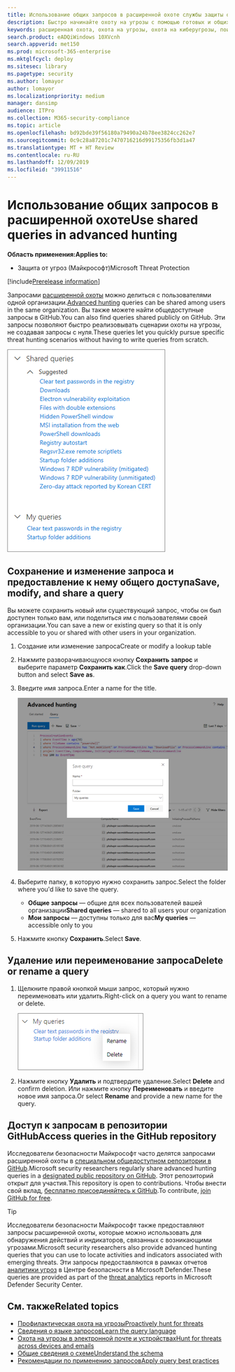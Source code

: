 ```yaml
---
title: Использование общих запросов в расширенной охоте службы защиты от угроз (Майкрософт)
description: Быстро начинайте охоту на угрозы с помощью готовых и общих запросов. Делитесь своими запросами с людьми или со своей организацией.
keywords: расширенная охота, охота на угрозы, охота на киберугрозы, поиск, запрос, телеметрия, пользовательские обнаружения, схема, kusto, репозиторий github, мои запросы, общие запросы
search.product: eADQiWindows 10XVcnh
search.appverid: met150
ms.prod: microsoft-365-enterprise
ms.mktglfcycl: deploy
ms.sitesec: library
ms.pagetype: security
ms.author: lomayor
author: lomayor
ms.localizationpriority: medium
manager: dansimp
audience: ITPro
ms.collection: M365-security-compliance
ms.topic: article
ms.openlocfilehash: bd92bde39f56180a79490a24b78ee3824cc262e7
ms.sourcegitcommit: 0c9c28a87201c7470716216d99175356fb3d1a47
ms.translationtype: MT + HT Review
ms.contentlocale: ru-RU
ms.lasthandoff: 12/09/2019
ms.locfileid: "39911516"
---
```

# <a name="use-shared-queries-in-advanced-hunting"></a><span data-ttu-id="26ba7-105">Использование общих запросов в расширенной охоте</span><span class="sxs-lookup"><span data-stu-id="26ba7-105">Use shared queries in advanced hunting</span></span>

<span data-ttu-id="26ba7-106">**Область применения:**</span><span class="sxs-lookup"><span data-stu-id="26ba7-106">**Applies to:**</span></span>
- <span data-ttu-id="26ba7-107">Защита от угроз (Майкрософт)</span><span class="sxs-lookup"><span data-stu-id="26ba7-107">Microsoft Threat Protection</span></span>

[!include[Prerelease information](prerelease.md)]

<span data-ttu-id="26ba7-108">Запросами [расширенной охоты](advanced-hunting-overview.md) можно делиться с пользователями одной организации.</span><span class="sxs-lookup"><span data-stu-id="26ba7-108">[Advanced hunting](advanced-hunting-overview.md) queries can be shared among users in the same organization.</span></span> <span data-ttu-id="26ba7-109">Вы также можете найти общедоступные запросы в GitHub.</span><span class="sxs-lookup"><span data-stu-id="26ba7-109">You can also find queries shared publicly on GitHub.</span></span> <span data-ttu-id="26ba7-110">Эти запросы позволяют быстро реализовывать сценарии охоты на угрозы, не создавая запросы с нуля.</span><span class="sxs-lookup"><span data-stu-id="26ba7-110">These queries let you quickly pursue specific threat hunting scenarios without having to write queries from scratch.</span></span>

![Изображение общих запросов](../images/advanced-hunting-shared-queries.png)

## <a name="save-modify-and-share-a-query"></a><span data-ttu-id="26ba7-112">Сохранение и изменение запроса и предоставление к нему общего доступа</span><span class="sxs-lookup"><span data-stu-id="26ba7-112">Save, modify, and share a query</span></span>
<span data-ttu-id="26ba7-113">Вы можете сохранить новый или существующий запрос, чтобы он был доступен только вам, или поделиться им с пользователями своей организации.</span><span class="sxs-lookup"><span data-stu-id="26ba7-113">You can save a new or existing query so that it is only accessible to you or shared with other users in your organization.</span></span> 

1. <span data-ttu-id="26ba7-114">Создание или изменение запроса</span><span class="sxs-lookup"><span data-stu-id="26ba7-114">Create or modify a lookup table</span></span> 

2. <span data-ttu-id="26ba7-115">Нажмите разворачивающуюся кнопку **Сохранить запрос** и выберите параметр **Сохранить как**.</span><span class="sxs-lookup"><span data-stu-id="26ba7-115">Click the **Save query** drop-down button and select **Save as**.</span></span>
    
3. <span data-ttu-id="26ba7-116">Введите имя запроса.</span><span class="sxs-lookup"><span data-stu-id="26ba7-116">Enter a name for the title.</span></span> 

   ![Изображение сохранения запроса](../images/advanced-hunting-save-query.png)

4. <span data-ttu-id="26ba7-118">Выберите папку, в которую нужно сохранить запрос.</span><span class="sxs-lookup"><span data-stu-id="26ba7-118">Select the folder where you'd like to save the query.</span></span>
    - <span data-ttu-id="26ba7-119">**Общие запросы** — общие для всех пользователей вашей организации</span><span class="sxs-lookup"><span data-stu-id="26ba7-119">**Shared queries** — shared to all users your organization</span></span>
    - <span data-ttu-id="26ba7-120">**Мои запросы** — доступны только для вас</span><span class="sxs-lookup"><span data-stu-id="26ba7-120">**My queries** — accessible only to you</span></span>
    
5. <span data-ttu-id="26ba7-121">Нажмите кнопку **Сохранить**.</span><span class="sxs-lookup"><span data-stu-id="26ba7-121">Select **Save**.</span></span> 

## <a name="delete-or-rename-a-query"></a><span data-ttu-id="26ba7-122">Удаление или переименование запроса</span><span class="sxs-lookup"><span data-stu-id="26ba7-122">Delete or rename a query</span></span>
1. <span data-ttu-id="26ba7-123">Щелкните правой кнопкой мыши запрос, который нужно переименовать или удалить.</span><span class="sxs-lookup"><span data-stu-id="26ba7-123">Right-click on a query you want to rename or delete.</span></span>

    ![Изображение удаления запроса](../images/advanced_hunting_delete_rename.png)

2. <span data-ttu-id="26ba7-125">Нажмите кнопку **Удалить** и подтвердите удаление.</span><span class="sxs-lookup"><span data-stu-id="26ba7-125">Select **Delete** and confirm deletion.</span></span> <span data-ttu-id="26ba7-126">Или нажмите кнопку **Переименовать** и введите новое имя запроса.</span><span class="sxs-lookup"><span data-stu-id="26ba7-126">Or select **Rename** and provide a new name for the query.</span></span>

## <a name="access-queries-in-the-github-repository"></a><span data-ttu-id="26ba7-127">Доступ к запросам в репозитории GitHub</span><span class="sxs-lookup"><span data-stu-id="26ba7-127">Access queries in the GitHub repository</span></span>  
<span data-ttu-id="26ba7-128">Исследователи безопасности Майкрософт часто делятся запросами расширенной охоты в [специальном общедоступном репозитории в GitHub](https://github.com/microsoft/MTP-AHQ).</span><span class="sxs-lookup"><span data-stu-id="26ba7-128">Microsoft security researchers regularly share advanced hunting queries in a [designated public repository on GitHub](https://github.com/microsoft/MTP-AHQ).</span></span> <span data-ttu-id="26ba7-129">Этот репозиторий открыт для участия.</span><span class="sxs-lookup"><span data-stu-id="26ba7-129">This repository is open to contributions.</span></span> <span data-ttu-id="26ba7-130">Чтобы внести свой вклад, [бесплатно присоединяйтесь к GitHub](https://github.com/).</span><span class="sxs-lookup"><span data-stu-id="26ba7-130">To contribute, [join GitHub for free](https://github.com/).</span></span>

>[!tip]
><span data-ttu-id="26ba7-131">Исследователи безопасности Майкрософт также предоставляют запросы расширенной охоты, которые можно использовать для обнаружения действий и индикаторов, связанных с возникающими угрозами.</span><span class="sxs-lookup"><span data-stu-id="26ba7-131">Microsoft security researchers also provide advanced hunting queries that you can use to locate activities and indicators associated with emerging threats.</span></span> <span data-ttu-id="26ba7-132">Эти запросы предоставляются в рамках отчетов [аналитики угроз](https://docs.microsoft.com/windows/security/threat-protection/microsoft-defender-atp/threat-analytics) в Центре безопасности в Microsoft Defender.</span><span class="sxs-lookup"><span data-stu-id="26ba7-132">These queries are provided as part of the [threat analytics](https://docs.microsoft.com/windows/security/threat-protection/microsoft-defender-atp/threat-analytics) reports in Microsoft Defender Security Center.</span></span>

## <a name="related-topics"></a><span data-ttu-id="26ba7-133">См. также</span><span class="sxs-lookup"><span data-stu-id="26ba7-133">Related topics</span></span>
- [<span data-ttu-id="26ba7-134">Профилактическая охота на угрозы</span><span class="sxs-lookup"><span data-stu-id="26ba7-134">Proactively hunt for threats</span></span>](advanced-hunting-overview.md)
- [<span data-ttu-id="26ba7-135">Сведения о языке запросов</span><span class="sxs-lookup"><span data-stu-id="26ba7-135">Learn the query language</span></span>](advanced-hunting-query-language.md)
- [<span data-ttu-id="26ba7-136">Охота на угрозы в электронной почте и устройствах</span><span class="sxs-lookup"><span data-stu-id="26ba7-136">Hunt for threats across devices and emails</span></span>](advanced-hunting-query-emails-devices.md)
- [<span data-ttu-id="26ba7-137">Общие сведения о схеме</span><span class="sxs-lookup"><span data-stu-id="26ba7-137">Understand the schema</span></span>](advanced-hunting-schema-tables.md)
- [<span data-ttu-id="26ba7-138">Рекомендации по применению запросов</span><span class="sxs-lookup"><span data-stu-id="26ba7-138">Apply query best practices</span></span>](advanced-hunting-best-practices.md)